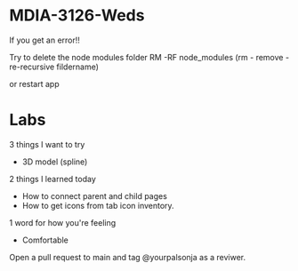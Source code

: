 # MDIA-3126-Weds

If you get an error!!

Try to delete the node modules folder
RM -RF node_modules
(rm - remove - re-recursive fildername)

or restart app

# Labs

3 things I want to try
- 3D model (spline)

2 things I learned today
- How to connect parent and child pages
- How to get icons from tab icon inventory.

1 word for how you're feeling
- Comfortable

Open a pull request to main and tag @yourpalsonja as a reviwer.